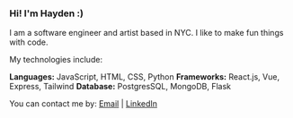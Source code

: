 ### Hi! I'm Hayden :)

I am a software engineer and artist based in NYC. I like to make fun things with code.



My technologies include:

**Languages:** JavaScript, HTML, CSS, Python
**Frameworks:** React.js, Vue, Express, Tailwind
**Database:** PostgresSQL, MongoDB, Flask


You can contact me by: [Email](mailto:anderson.hayden@gmail.com) | [LinkedIn](https://www.linkedin.com/in/hayden-anderson-909)

<!--
**hayden707/hayden707** is a ✨ _special_ ✨ repository because its `README.md` (this file) appears on your GitHub profile.

Here are some ideas to get you started:

- 🔭 I’m currently working on ...
- 🌱 I’m currently learning ...
- 👯 I’m looking to collaborate on ...
- 🤔 I’m looking for help with ...
- 💬 Ask me about ...
- 📫 How to reach me: ...
- 😄 Pronouns: ...
- ⚡ Fun fact: ...
-->
